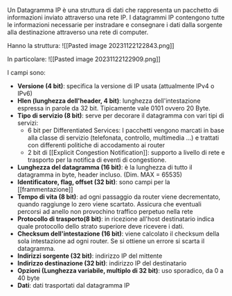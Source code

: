 Un Datagramma IP è una struttura di dati che rappresenta un pacchetto di informazioni inviato attraverso una rete IP. I datagrammi IP contengono tutte le informazioni necessarie per instradare e consegnare i dati dalla sorgente alla destinazione attraverso una rete di computer.

Hanno la struttura:
![[Pasted image 20231122122843.png]]

In particolare:
![[Pasted image 20231122122909.png]]

I campi sono:
- **Versione (4 bit)**: specifica la versione di IP usata (attualmente IPv4 o IPv6)
- **Hlen (lunghezza dell'header, 4 bit)**: lunghezza dell'intestazione espressa in parole da 32 bit. Tipicamente vale 0101 ovvero 20 Byte.
- **Tipo di servizio (8 bit)**: serve per decorare il datagramma con vari tipi di servizi:
	- 6 bit per Differentiated Services: I pacchetti vengono marcati in base alla classe di servizio (telefonata, controllo, multimedia ...) e trattati con differenti politiche di accodamento ai router
	- 2 bit di [[Explicit Congestion Notification]]: supporto a livello di rete e trasporto per la notifica di eventi di congestione.
- **Lunghezza del datagramma (16 bit)**: è la lunghezza di tutto il datagramma in byte, header incluso. (Dim. MAX = 65535)
- **Identificatore, flag, offset (32 bit)**: sono campi per la [[frammentazione]]
- **Tempo di vita (8 bit)**: ad ogni passaggio da router viene decrementato, quando raggiunge lo zero viene scartato. Assicura che eventuali percorsi ad anello non provochino traffico perpetuo nella rete
- **Protocollo di trasporto(8 bit)**: in ricezione all'host destinatario indica quale protocollo dello strato superiore deve ricevere i dati.
- **Checksum dell'intestazione (16 bit)**: viene calcolato il checksum della sola intestazione ad ogni router. Se si ottiene un errore si scarta il datagramma.
- **Indirizzi sorgente (32 bit)**: indirizzo IP del mittente
- **Indirizzo destinazione (32 bit)**: indirizzo IP del destinatario
- **Opzioni (Lunghezza variabile, multiplo di 32 bit)**: uso sporadico, da 0 a 40 byte
- **Dati**: dati trasportati dal datagramma IP

